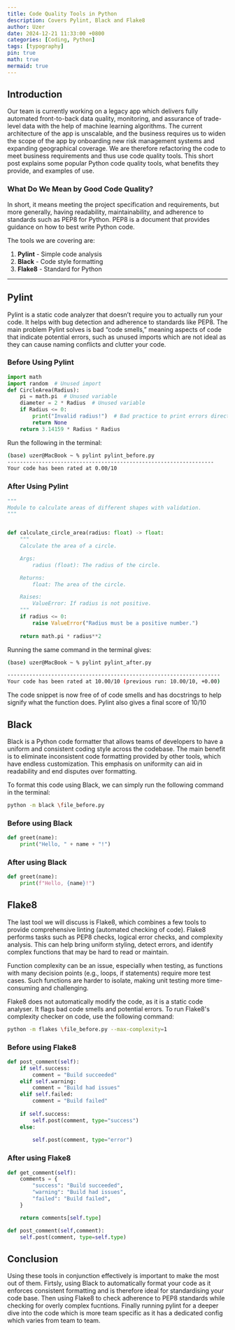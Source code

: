 ```yaml
---
title: Code Quality Tools in Python
description: Covers Pylint, Black and Flake8 
author: Uzer
date: 2024-12-21 11:33:00 +0800
categories: [Coding, Python]
tags: [typography]
pin: true 
math: true
mermaid: true
---
```

## Introduction
Our team is currently working on a legacy app which delivers fully automated front-to-back data quality, monitoring, and assurance of trade-level data with the help of machine learning algorithms. The current architecture of the app is unscalable, and the business requires us to widen the scope of the app by onboarding new risk management systems and expanding geographical coverage. We are therefore refactoring the code to meet business requirements and thus use code quality tools. This short post explains some popular Python code quality tools, what benefits they provide, and examples of use.

### What Do We Mean by Good Code Quality?

In short, it means meeting the project specification and requirements, but more generally, having readability, maintainability, and adherence to standards such as PEP8 for Python. PEP8 is a document that provides guidance on how to best write Python code.

The tools we are covering are:

1. **Pylint** - Simple code analysis  
2. **Black** - Code style formatting  
3. **Flake8** - Standard for Python  

---

## Pylint

Pylint is a static code analyzer that doesn’t require you to actually run your code. It helps with bug detection and adherence to standards like PEP8. The main problem Pylint solves is bad “code smells,” meaning aspects of code that indicate potential errors, such as unused imports which are not ideal as they can cause naming conflicts and clutter your code.

### Before Using Pylint

```python
import math
import random  # Unused import
def CircleArea(Radius):
    pi = math.pi  # Unused variable
    diameter = 2 * Radius  # Unused variable    
    if Radius <= 0:
        print("Invalid radius!")  # Bad practice to print errors directly
        return None
    return 3.14159 * Radius * Radius
```

Run the following in the terminal:
```bash
(base) uzer@MacBook ~ % pylint pylint_before.py
------------------------------------------------------------------
Your code has been rated at 0.00/10 
```

### After Using Pylint
```python
"""
Module to calculate areas of different shapes with validation.
"""


def calculate_circle_area(radius: float) -> float:
    """
    Calculate the area of a circle.

    Args:
        radius (float): The radius of the circle.

    Returns:
        float: The area of the circle.

    Raises:
        ValueError: If radius is not positive.
    """
    if radius <= 0:
        raise ValueError("Radius must be a positive number.")
    
    return math.pi * radius**2
```

Running the same command in the terminal gives:
```bash
(base) uzer@MacBook ~ % pylint pylint_after.py

--------------------------------------------------------------------
Your code has been rated at 10.00/10 (previous run: 10.00/10, +0.00)
```

The code snippet is now free of of code smells and has docstrings to help signify what the function does. Pylint also gives a final score of 10/10

## Black

Black is a Python code formatter that allows teams of developers to have a uniform and consistent coding style across the codebase. The main benefit is to eliminate inconsistent code formatting provided by other tools, which have endless customization. This emphasis on uniformity can aid in readability and end disputes over formatting. 

To format this code using Black, we can simply run the following command in the terminal:

```bash
python -m black \file_before.py
```

### Before using Black
```python 
def greet(name):
    print("Hello, " + name + "!")
```
### After using Black
```python 
def greet(name):
    print(f"Hello, {name}!")
```
## Flake8

The last tool we will discuss is Flake8, which combines a few tools to provide comprehensive linting (automated checking of code). Flake8 performs tasks such as PEP8 checks, logical error checks, and complexity analysis. This can help bring uniform styling, detect errors, and identify complex functions that may be hard to read or maintain.

Function complexity can be an issue, especially when testing, as functions with many decision points (e.g., loops, if statements) require more test cases. Such functions are harder to isolate, making unit testing more time-consuming and challenging.

Flake8 does not automatically modify the code, as it is a static code analyser. It flags bad code smells and potential errors. To run Flake8's complexity checker on code, use the following command:

```bash
python -m flakes \file_before.py --max-complexity=1
```
### Before using Flake8

```python
def post_comment(self):
    if self.success:
        comment = "Build succeeded"
    elif self.warning:
        comment = "Build had issues"
    elif self.failed:
        comment = "Build failed"
    
    if self.success:
        self.post(comment, type="success")
    else:
        
        self.post(comment, type="error")
```
### After using Flake8

```python
def get_comment(self):
    comments = {
        "success": "Build succeeded",
        "warning": "Build had issues",
        "failed": "Build failed",
    }

    return comments[self.type]

def post_comment(self,comment):
    self.post(comment, type=self.type)
```

## Conclusion 

Using these tools in conjunction effectively is important to make the most out of them. Firtsly, using Black to automatically format your code as it enforces consistent formatting and is therefore ideal for standardising your code base. Then using Flake8 to check adherence to PEP8 standards while checking for overly complex fucntions. Finally running pylint for a deeper dive into the code which is more team specific as it has a dedicated config which varies from team to team.


